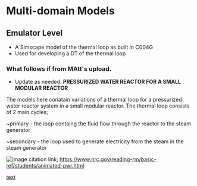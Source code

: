 # Multi-domain Models

## Emulator Level
* A Simscape model of the thermal loop as built in C004G
* Used for developing a DT of the thermal loop


### What follows if from MAtt's upload. 
* Update as needed. 
**PRESSURIZED WATER REACTOR FOR A SMALL MODULAR REACTOR**

The models here conatain variations of a thermal loop for a pressurized water reactor system in a small modular reactor. 
The thermal loop consists of 2 main cycles;

~primary - the loop containg the fluid flow through the reactor to the steam generator

~secondary - the loop used to generate electricity from the steam in the steam generator

![image](https://github.com/user-attachments/assets/eaff2052-3860-4739-ac85-989148443429)
citation link; https://www.nrc.gov/reading-rm/basic-ref/students/animated-pwr.html 



[text](../README.md)